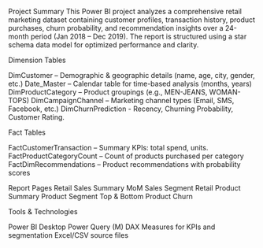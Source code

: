 Project Summary
This Power BI project analyzes a comprehensive retail marketing dataset containing customer profiles, transaction history, product purchases, churn probability, and recommendation insights over a 24-month period (Jan 2018 – Dec 2019). The report is structured using a star schema data model for optimized performance and clarity.

Dimension Tables

DimCustomer – Demographic & geographic details (name, age, city, gender, etc.)
Date_Master – Calendar table for time-based analysis (months, years)
DimProductCategory – Product groupings (e.g., MEN-JEANS, WOMAN-TOPS)
DimCampaignChannel – Marketing channel types (Email, SMS, Facebook, etc.)
DimChurnPrediction  - Recency, Churning Probability, Customer Rating.

Fact Tables

FactCustomerTransaction – Summary KPIs: total spend, units.
FactProductCategoryCount – Count of products purchased per category
FactDimRecommendations – Product recommendations with probability scores

Report Pages
Retail Sales Summary
MoM Sales Segment
Retail Product Summary
Product Segment
Top & Bottom Product
Churn

Tools & Technologies

Power BI Desktop
Power Query (M)
DAX Measures for KPIs and segmentation
Excel/CSV source files

